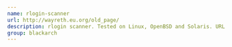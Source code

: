 ```yaml
---
name: rlogin-scanner
url: http://wayreth.eu.org/old_page/
description: rlogin scanner. Tested on Linux, OpenBSD and Solaris. URL : http://wayreth.eu.org/old_page/ Groups : blackarch blackarch-cracker blackarch-scanner
group: blackarch
---
```

